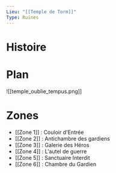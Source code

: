 ```yaml
---
Lieu: "[[Temple de Torm]]"
Type: Ruines
---
```

# Histoire



# Plan

![[temple_oublie_tempus.png]]

# Zones

- [[Zone 1]] : Couloir d'Entrée
- [[Zone 2]] : Antichambre des gardiens
- [[Zone 3]] : Galerie des Héros
- [[Zone 4]] : L'autel de guerre
- [[Zone 5]] : Sanctuaire Interdit
- [[Zone 6]] : Chambre du Gardien